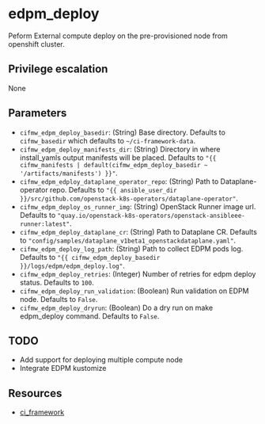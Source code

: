 # edpm_deploy
Peform External compute deploy on the pre-provisioned node from openshift cluster.

## Privilege escalation
None

## Parameters
* `cifmw_edpm_deploy_basedir`: (String) Base directory. Defaults to `cifmw_basedir` which defaults to `~/ci-framework-data`.
* `cifmw_edpm_deploy_manifests_dir`: (String) Directory in where install_yamls output manifests will be placed. Defaults to `"{{ cifmw_manifests | default(cifmw_edpm_deploy_basedir ~ '/artifacts/manifests') }}"`.
* `cifmw_edpm_edploy_dataplane_operator_repo`: (String) Path to Dataplane-operator repo. Defaults to `"{{ ansible_user_dir }}/src/github.com/openstack-k8s-operators/dataplane-operator"`.
* `cifmw_edpm_deploy_os_runner_img`: (String) OpenStack Runner image url. Defaults to `"quay.io/openstack-k8s-operators/openstack-ansibleee-runner:latest"`.
* `cifmw_edpm_deploy_dataplane_cr`: (String) Path to Dataplane CR. Defaults to `"config/samples/dataplane_v1beta1_openstackdataplane.yaml"`.
* `cifmw_edpm_deploy_log_path`: (String) Path to collect EDPM pods log. Defaults to `"{{ cifmw_edpm_deploy_basedir }}/logs/edpm/edpm_deploy.log"`.
* `cifmw_edpm_deploy_retries`: (Integer) Number of retries for edpm deploy status. Defaults to `100`.
* `cifmw_edpm_deploy_run_validation`: (Boolean) Run validation on EDPM node. Defaults to `False`.
* `cifmw_edpm_deploy_dryrun`: (Boolean) Do a dry run on make edpm_deploy command. Defaults to `False`.

## TODO
- Add support for deploying multiple compute node
- Integrate EDPM kustomize

## Resources
* [ci_framework](https://github.com/openstack-k8s-operators/install_yamls)
